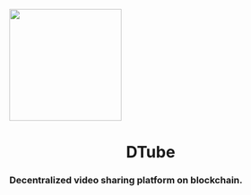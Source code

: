 <img align="center" src="https://github.com/AkhileshThite/DTube/blob/main/public/readme.png" width="200" height="200"></img>

<h1 align="center">DTube</h1>
<h3 aign="center">Decentralized video sharing platform on blockchain.</h3>
